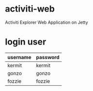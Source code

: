 # activiti-web
Activiti Explorer Web Application on Jetty

# login user
| username | password |
|-|-|
| kermit | kermit | 
| gonzo | gonzo | 
| fozzie | fozzie | 
